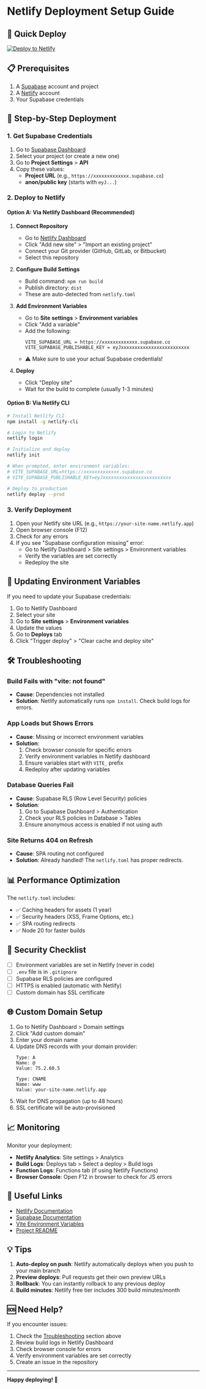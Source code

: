 # Netlify Deployment Setup Guide

## 🚀 Quick Deploy

[![Deploy to Netlify](https://www.netlify.com/img/deploy/button.svg)](https://app.netlify.com/start)

## 📋 Prerequisites

1. A [Supabase](https://supabase.com) account and project
2. A [Netlify](https://netlify.com) account
3. Your Supabase credentials

## 🔧 Step-by-Step Deployment

### 1. Get Supabase Credentials

1. Go to [Supabase Dashboard](https://supabase.com/dashboard)
2. Select your project (or create a new one)
3. Go to **Project Settings** > **API**
4. Copy these values:
   - **Project URL** (e.g., `https://xxxxxxxxxxxxx.supabase.co`)
   - **anon/public key** (starts with `eyJ...`)

### 2. Deploy to Netlify

#### Option A: Via Netlify Dashboard (Recommended)

1. **Connect Repository**
   - Go to [Netlify Dashboard](https://app.netlify.com)
   - Click "Add new site" > "Import an existing project"
   - Connect your Git provider (GitHub, GitLab, or Bitbucket)
   - Select this repository

2. **Configure Build Settings**
   - Build command: `npm run build`
   - Publish directory: `dist`
   - These are auto-detected from `netlify.toml`

3. **Add Environment Variables**
   - Go to **Site settings** > **Environment variables**
   - Click "Add a variable"
   - Add the following:
     ```
     VITE_SUPABASE_URL = https://xxxxxxxxxxxxx.supabase.co
     VITE_SUPABASE_PUBLISHABLE_KEY = eyJxxxxxxxxxxxxxxxxxxxxxxxxx
     ```
   - ⚠️ Make sure to use your actual Supabase credentials!

4. **Deploy**
   - Click "Deploy site"
   - Wait for the build to complete (usually 1-3 minutes)

#### Option B: Via Netlify CLI

```bash
# Install Netlify CLI
npm install -g netlify-cli

# Login to Netlify
netlify login

# Initialize and deploy
netlify init

# When prompted, enter environment variables:
# VITE_SUPABASE_URL=https://xxxxxxxxxxxxx.supabase.co
# VITE_SUPABASE_PUBLISHABLE_KEY=eyJxxxxxxxxxxxxxxxxxxxxxxxxx

# Deploy to production
netlify deploy --prod
```

### 3. Verify Deployment

1. Open your Netlify site URL (e.g., `https://your-site-name.netlify.app`)
2. Open browser console (F12)
3. Check for any errors
4. If you see "Supabase configuration missing" error:
   - Go to Netlify Dashboard > Site settings > Environment variables
   - Verify the variables are set correctly
   - Redeploy the site

## 🔄 Updating Environment Variables

If you need to update your Supabase credentials:

1. Go to Netlify Dashboard
2. Select your site
3. Go to **Site settings** > **Environment variables**
4. Update the values
5. Go to **Deploys** tab
6. Click "Trigger deploy" > "Clear cache and deploy site"

## 🛠️ Troubleshooting

### Build Fails with "vite: not found"
- **Cause**: Dependencies not installed
- **Solution**: Netlify automatically runs `npm install`. Check build logs for errors.

### App Loads but Shows Errors
- **Cause**: Missing or incorrect environment variables
- **Solution**: 
  1. Check browser console for specific errors
  2. Verify environment variables in Netlify dashboard
  3. Ensure variables start with `VITE_` prefix
  4. Redeploy after updating variables

### Database Queries Fail
- **Cause**: Supabase RLS (Row Level Security) policies
- **Solution**:
  1. Go to Supabase Dashboard > Authentication
  2. Check your RLS policies in Database > Tables
  3. Ensure anonymous access is enabled if not using auth

### Site Returns 404 on Refresh
- **Cause**: SPA routing not configured
- **Solution**: Already handled! The `netlify.toml` has proper redirects.

## 📊 Performance Optimization

The `netlify.toml` includes:
- ✅ Caching headers for assets (1 year)
- ✅ Security headers (XSS, Frame Options, etc.)
- ✅ SPA routing redirects
- ✅ Node 20 for faster builds

## 🔐 Security Checklist

- [ ] Environment variables are set in Netlify (never in code)
- [ ] `.env` file is in `.gitignore`
- [ ] Supabase RLS policies are configured
- [ ] HTTPS is enabled (automatic with Netlify)
- [ ] Custom domain has SSL certificate

## 🌐 Custom Domain Setup

1. Go to Netlify Dashboard > Domain settings
2. Click "Add custom domain"
3. Enter your domain name
4. Update DNS records with your domain provider:
   ```
   Type: A
   Name: @
   Value: 75.2.60.5

   Type: CNAME
   Name: www
   Value: your-site-name.netlify.app
   ```
5. Wait for DNS propagation (up to 48 hours)
6. SSL certificate will be auto-provisioned

## 📈 Monitoring

Monitor your deployment:
- **Netlify Analytics**: Site settings > Analytics
- **Build Logs**: Deploys tab > Select a deploy > Build logs
- **Function Logs**: Functions tab (if using Netlify Functions)
- **Browser Console**: Open F12 in browser to check for JS errors

## 🔗 Useful Links

- [Netlify Documentation](https://docs.netlify.com)
- [Supabase Documentation](https://supabase.com/docs)
- [Vite Environment Variables](https://vitejs.dev/guide/env-and-mode.html)
- [Project README](./README.md)

## 💡 Tips

1. **Auto-deploy on push**: Netlify automatically deploys when you push to your main branch
2. **Preview deploys**: Pull requests get their own preview URLs
3. **Rollback**: You can instantly rollback to any previous deploy
4. **Build minutes**: Netlify free tier includes 300 build minutes/month

## 🆘 Need Help?

If you encounter issues:
1. Check the [Troubleshooting](#troubleshooting) section above
2. Review build logs in Netlify Dashboard
3. Check browser console for errors
4. Verify environment variables are set correctly
5. Create an issue in the repository

---

**Happy deploying! 🎉**
